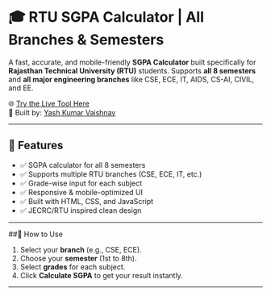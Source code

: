 # 🎓 RTU SGPA Calculator | All Branches & Semesters

A fast, accurate, and mobile-friendly **SGPA Calculator** built specifically for **Rajasthan Technical University (RTU)** students. Supports **all 8 semesters** and **all major engineering branches** like CSE, ECE, IT, AIDS, CS-AI, CIVIL, and EE.

🌐 [Try the Live Tool Here](https://yashvaishnav19.github.io/RTU-SGPA-CALC-ALL-BRANCH/)  
🔧 Built by: [Yash Kumar Vaishnav](https://github.com/YashVaishnav19)

---

## 🚀 Features

- ✅ SGPA calculator for all 8 semesters
- ✅ Supports multiple RTU branches (CSE, ECE, IT, etc.)
- ✅ Grade-wise input for each subject
- ✅ Responsive & mobile-optimized UI
- ✅ Built with HTML, CSS, and JavaScript
- ✅ JECRC/RTU inspired clean design

---

##🎯 How to Use

1. Select your **branch** (e.g., CSE, ECE).
2. Choose your **semester** (1st to 8th).
3. Select **grades** for each subject.
4. Click **Calculate SGPA** to get your result instantly.

---
